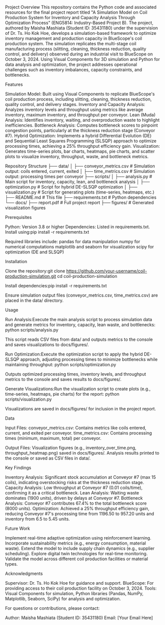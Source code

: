 
Project Overview
This repository contains the Python code and associated resources for the final project report titled "A Simulation Model on Coil Production System for Inventory and Capacity Analysis Through Optimization Process" (ENG5814: Industry-Based Project B). The project, authored by Maisha Mashiata (Student ID: 35431180) under the supervision of Dr. Ts. Ho Kok Hoe, develops a simulation-based framework to optimize inventory management and production capacity in BlueScope's coil production system. The simulation replicates the multi-stage coil manufacturing process (slitting, cleaning, thickness reduction, quality control, and delivery) observed during an industrial visit to BlueScope on October 3, 2024. Using Visual Components for 3D simulation and Python for data analysis and optimization, the project addresses operational challenges such as inventory imbalances, capacity constraints, and bottlenecks.

Features

Simulation Model: Built using Visual Components to replicate BlueScope's coil production process, including slitting, cleaning, thickness reduction, quality control, and delivery stages.
Inventory and Capacity Analysis: Analyzes inventory levels and throughput using metrics like average inventory, maximum inventory, and throughput per conveyor.
Lean (Muda) Analysis: Identifies inventory, waiting, and overproduction waste to highlight inefficiencies.
Bottleneck Analysis: Computes bottleneck scores to pinpoint congestion points, particularly at the thickness reduction stage (Conveyor #7).
Hybrid Optimization: Implements a hybrid Differential Evolution (DE) and Sequential Least Squares Programming (SLSQP) approach to optimize processing times, achieving a 25% throughput efficiency gain.
Visualization: Generates time-series plots, bar charts, heatmaps, pie charts, and scatter plots to visualize inventory, throughput, waste, and bottleneck metrics.

Repository Structure
├── data/
│   ├── conveyor_metrics.csv        # Simulation output: coils entered, current, exited
│   ├── time_metrics.csv           # Simulation output: processing times per conveyor
├── scripts/
│   ├── analysis.py                # Main script for inventory, capacity, lean, and bottleneck analysis
│   ├── optimization.py            # Script for hybrid DE-SLSQP optimization
│   ├── visualization.py           # Script for generating plots (time-series, heatmaps, etc.)
├── README.md                      # This file
├── requirements.txt               # Python dependencies
└── docs/
    ├── report.pdf                 # Full project report
    ├── figures/                  # Generated visualization figures

Prerequisites

Python: Version 3.8 or higher
Dependencies: Listed in requirements.txt. Install using:pip install -r requirements.txt

Required libraries include:
pandas for data manipulation
numpy for numerical computations
matplotlib and seaborn for visualization
scipy for optimization (DE and SLSQP)



Installation

Clone the repository:git clone https://github.com/your-username/coil-production-simulation.git
cd coil-production-simulation


Install dependencies:pip install -r requirements.txt


Ensure simulation output files (conveyor_metrics.csv, time_metrics.csv) are placed in the data/ directory.

Usage

Run Analysis:Execute the main analysis script to process simulation data and generate metrics for inventory, capacity, lean waste, and bottlenecks:
python scripts/analysis.py

This script reads CSV files from data/ and outputs metrics to the console and saves visualizations to docs/figures/.

Run Optimization:Execute the optimization script to apply the hybrid DE-SLSQP approach, adjusting processing times to minimize bottlenecks while maintaining throughput:
python scripts/optimization.py

Outputs optimized processing times, inventory levels, and throughput metrics to the console and saves results to docs/figures/.

Generate Visualizations:Run the visualization script to create plots (e.g., time-series, heatmaps, pie charts) for the report:
python scripts/visualization.py

Visualizations are saved in docs/figures/ for inclusion in the project report.


Data

Input Files:
conveyor_metrics.csv: Contains metrics like coils entered, current, and exited per conveyor.
time_metrics.csv: Contains processing times (minimum, maximum, total) per conveyor.


Output Files:
Visualization figures (e.g., inventory_over_time.png, throughput_heatmap.png) saved in docs/figures/.
Analysis results printed to the console or saved as CSV files in data/.



Key Findings

Inventory Analysis: Significant stock accumulation at Conveyor #7 (max 15 coils), indicating overstocking risks at the thickness reduction stage.
Capacity Analysis: Low throughput at Conveyor #7 (0.01 coils/time), confirming it as a critical bottleneck.
Lean Analysis: Waiting waste dominates (1900 units), driven by delays at Conveyor #7.
Bottleneck Analysis: Conveyor #7 contributes 67.4% to the total bottleneck score (8000 units).
Optimization: Achieved a 25% throughput efficiency gain, reducing Conveyor #7's processing time from 1196.50 to 957.20 units and inventory from 6.5 to 5.45 units.

Future Work

Implement real-time adaptive optimization using reinforcement learning.
Incorporate sustainability metrics (e.g., energy consumption, material waste).
Extend the model to include supply chain dynamics (e.g., supplier scheduling).
Explore digital twin technologies for real-time monitoring.
Validate the model across different coil production facilities or material types.

Acknowledgments

Supervisor: Dr. Ts. Ho Kok Hoe for guidance and support.
BlueScope: For providing access to their coil production facility on October 3, 2024.
Tools: Visual Components for simulation, Python libraries (Pandas, NumPy, Matplotlib, Seaborn, SciPy) for analysis and optimization.


For questions or contributions, please contact:

Author: Maisha Mashiata (Student ID: 35431180)
Email: [Your Email Here]

